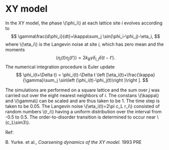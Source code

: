 <script type="text/javascript" src="http://cdn.mathjax.org/mathjax/latest/MathJax.js?config=TeX-AMS-MML_HTMLorMML"> </script>

# XY model

In the XY model, the phase \\(\phi_i\\) at each lattice site *i* evolves according to
$$
\gamma\frac{d\phi_i}{dt}=\kappa\sum_j \sin(\phi_i-\phi_j)-\eta_i,
$$
where \\(\eta_i\\) is the Langevin noise at site *i*, which has zero mean and the moments
$$
\langle\eta_i(t)\eta_j(t')\rangle=2k_B \gamma \delta_{i,j} \delta (t-t').
$$
The numerical integration procedure is Euler update
$$
\phi_i(t+\Delta t) = \phi_i(t)-\Delta t \left [\eta_i(t)+\frac{\kappa}{\gamma}\sum_j \sin\left (\phi_i(t)-\phi_j(t)\right )\right ].
$$

The simulations are performed on a square lattice and the sum over *j* was carried out over the eight nearest neighbors of *i*. The constans \\(\kappa\\) and \\(\gamma\\) can be scaled and are thus taken to be 1. The time step is taken to be 0.05. The Langevin noise \\(\eta_i(t)=2\pi c_L r_i\\) consisted of random numbers \\(r_i\\) having a uniform distribution over the interval from -0.5 to 0.5. The order-to-disorder transition is determined to occur near \\(c_L\sim3\\).

Ref:

B. Yurke. et al., *Coarsening dynamics of the XY model.* 1993 PRE